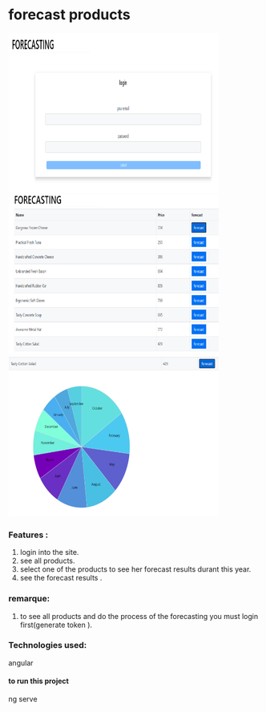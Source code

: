 # forecast products



<p align="justify">

<img src="https://github.com/architectureLogiciel/forecastui/blob/main/login%20page%201.PNG" width="420" height="320" />

<img src="https://github.com/architectureLogiciel/forecastui/blob/main/table%20products%201.PNG" width="420" height="320" />

<img src="https://github.com/architectureLogiciel/forecastui/blob/main/forecast%20result%201.PNG" width="420" height="320" />
</p>

### Features :
1. login into the site.
2. see all products.
3. select one of the products to see her forecast results durant this year.
4. see the forecast results .

### remarque:
1. to see all products and do the process of the forecasting you must login first(generate token ).


### Technologies used: 
angular 
#### to run this project 
ng serve 
